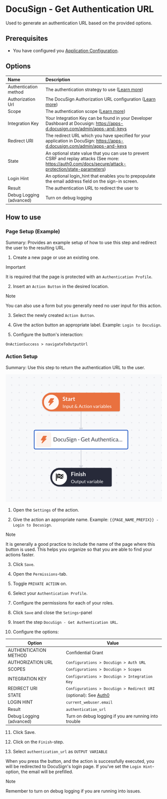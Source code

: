 # DocuSign - Get Authentication URL

Used to generate an authentication URL based on the provided options.

## Prerequisites

- You have configured you [Application Configuration](../../readme.md#application-configuration).

## Options

| Name                     | Description                                                                                                                                              |
| :----------------------- | :------------------------------------------------------------------------------------------------------------------------------------------------------- |
| Authentication method    | The authentication strategy to use ([Learn more](https://developers.docusign.com/platform/auth/))                                                        |
| Authorization Url        | The DocuSign Authorization URL configuration ([Learn more](https://developers.docusign.com/platform/auth/confidential-authcode-get-token/))              |
| Scope                    | The authentication scope ([Learn more](https://developers.docusign.com/platform/auth/reference/scopes/))                                                 |
| Integration Key          | Your Integration Key can be found in your Developer Dashboard at Docusign: https://apps-d.docusign.com/admin/apps-and-keys                               |
| Redirect URI             | The redirect URL which you have specified for your application in DocuSign: https://apps-d.docusign.com/admin/apps-and-keys                              |
| State                    | An optional state value that you can use to prevent CSRF and replay attacks (See more: https://auth0.com/docs/secure/attack-protection/state-parameters) |
| Login Hint               | An optional login_hint that enables you to prepopulate the email address field on the sign-in screen.                                                    |
| Result                   | The authentication URL to redirect the user to                                                                                                           |
| Debug Logging (advanced) | Turn on debug logging                                                                                                                                    |

## How to use

### Page Setup (Example)

Summary: Provides an example setup of how to use this step and redirect the user to the resulting URL.

1. Create a new page or use an existing one.

> [!IMPORTANT]
> It is required that the page is protected with an `Authentication Profile`.

2. Insert an `Action Button` in the desired location.

> [!NOTE]
> You can also use a form but you generally need no user input for this action.

3. Select the newly created `Action Button`.

4. Give the action button an appropriate label. Example: `Login to DocuSign`.

5. Configure the button's interaction:

```text
OnActionSuccess > navigateToOutputUrl
```

### Action Setup

Summary: Use this step to return the authentication URL to the user.

![Action: Login to Docusign](../../public/ds_get_authorization_url.jpg)

1. Open the `Settings` of the action.

2. Give the action an appropriate name. Example: `{{PAGE_NAME_PREFIX}} - Login to Docusign`.

> [!NOTE]
> It is generally a good practice to include the name of the page where this button is used.
> This helps you organize so that you are able to find your actions faster.

3. Click `Save`.

4. Open the `Permissions`-tab.

5. Toggle `PRIVATE ACTION` on.

6. Select your `Authentication Profile`.

7. Configure the permissions for each of your roles.

8. Click `Save` and close the `Setings`-panel

9. Insert the step `DocuSign - Get Authentication URL`.

10. Configure the options:

| Option                   | Value                                                                                     |
| ------------------------ | ----------------------------------------------------------------------------------------- |
| AUTHENTICATION METHOD    | Confidential Grant                                                                        |
| AUTHORIZATION URL        | `Configurations > DocuSign > Auth URL`                                                    |
| SCOPES                   | `Configurations > DocuSign > Scopes`                                                      |
| INTEGRATION KEY          | `Configurations > DocuSign > Integration Key`                                             |
| REDIRECT URI             | `Configurations > DocuSign > Redirect URI`                                                |
| STATE                    | (optional): See [Auth0](https://auth0.com/docs/secure/attack-protection/state-parameters) |
| LOGIN HINT               | `current_webuser.email`                                                                   |
| Result                   | `authentication_url`                                                                      |
| Debug Logging (advanced) | Turn on debug logging if you are running into trouble                                     |

11. Click Save.

12. Click on the `Finish`-step.

13. Select `authentication_url` as `OUTPUT VARIABLE`

When you press the button, and the action is successfully executed, you will be redirected to DocuSign's login page.
If you've set the `Login Hint`-option, the email will be prefilled.

> [!NOTE]
> Remember to turn on debug logging if you are running into issues.
